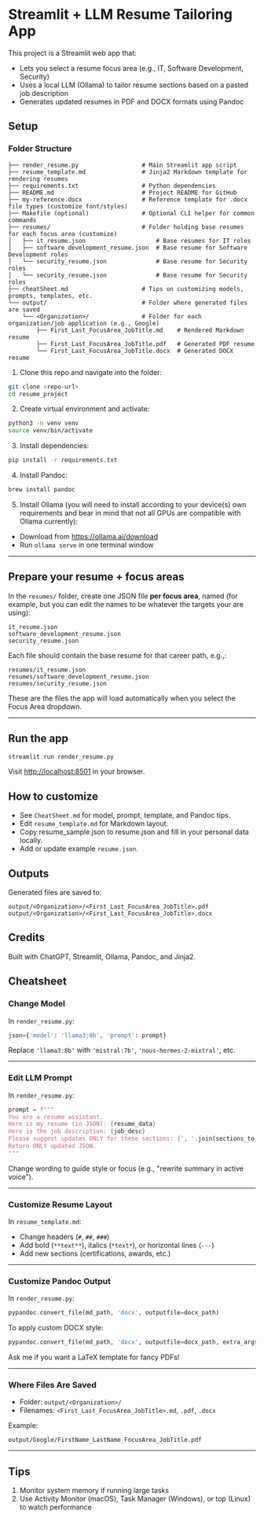 # Streamlit + LLM Resume Tailoring App

This project is a Streamlit web app that:
- Lets you select a resume focus area (e.g., IT, Software Development, Security)
- Uses a local LLM (Ollama) to tailor resume sections based on a pasted job description
- Generates updated resumes in PDF and DOCX formats using Pandoc

## Setup
### Folder Structure
```resume_project/
├── render_resume.py                  # Main Streamlit app script
├── resume_template.md                # Jinja2 Markdown template for rendering resumes
├── requirements.txt                  # Python dependencies
├── README.md                         # Project README for GitHub
├── my-reference.docx                 # Reference template for .docx file types (customize font/styles)
├── Makefile (optional)               # Optional CLI helper for common commands
├── resumes/                          # Folder holding base resumes for each focus area (customize)
│   ├── it_resume.json                    # Base resumes for IT roles
│   ├── software_development_resume.json  # Base resume for Software Development roles
│   └── security_resume.json              # Base resume for Security roles
│   └── security_resume.json              # Base resume for Security roles
├── cheatSheet.md                     # Tips on customizing models, prompts, templates, etc.
└── output/                           # Folder where generated files are saved
    └── <Organization>/               # Folder for each organization/job application (e.g., Google)
        ├── First_Last_FocusArea_JobTitle.md    # Rendered Markdown resume
        ├── First_Last_FocusArea_JobTitle.pdf   # Generated PDF resume
        └── First_Last_FocusArea_JobTitle.docx  # Generated DOCX resume
```
1. Clone this repo and navigate into the folder:
```bash
git clone <repo-url>
cd resume_project
```

2. Create virtual environment and activate:
```bash
python3 -m venv venv
source venv/bin/activate
```

3. Install dependencies:
```bash
pip install -r requirements.txt
```

4. Install Pandoc:
```bash
brew install pandoc
```

5. Install Ollama (you will need to install according to your device(s) own requirements and bear in mind that not all GPUs are compatible with Ollama currently):
- Download from https://ollama.ai/download
- Run `ollama serve` in one terminal window

---

## Prepare your resume + focus areas

In the `resumes/` folder, create one JSON file **per focus area**, named (for example, but you can edit the names to be whatever the targets your are using):
```
it_resume.json
software_development_resume.json
security_resume.json
```

Each file should contain the base resume for that career path, e.g.,:

```
resumes/it_resume.json
resumes/software_development_resume.json
resumes/security_resume.json
```

These are the files the app will load automatically when you select the Focus Area dropdown.

---

## Run the app
```bash
streamlit run render_resume.py
```
Visit [http://localhost:8501](http://localhost:8501) in your browser.

## How to customize
- See `CheatSheet.md` for model, prompt, template, and Pandoc tips.
- Edit `resume_template.md` for Markdown layout.
- Copy resume_sample.json to resume.json and fill in your personal data locally.
- Add or update example `resume.json`.

## Outputs
Generated files are saved to:
```
output/<Organization>/<First_Last_FocusArea_JobTitle>.pdf
output/<Organization>/<First_Last_FocusArea_JobTitle>.docx
```

## Credits
Built with ChatGPT, Streamlit, Ollama, Pandoc, and Jinja2.

## Cheatsheet

### Change Model
In `render_resume.py`:

```python
json={'model': 'llama3:8b', 'prompt': prompt}
```
Replace `'llama3:8b'` with `'mistral:7b'`, `'nous-hermes-2-mixtral'`, etc.

---

### Edit LLM Prompt
In `render_resume.py`:

```python
prompt = f"""
You are a resume assistant.
Here is my resume (in JSON): {resume_data}
Here is the job description: {job_desc}
Please suggest updates ONLY for these sections: {', '.join(sections_to_update)}.
Return ONLY updated JSON.
"""
```
Change wording to guide style or focus (e.g., "rewrite summary in active voice").

---

### Customize Resume Layout
In `resume_template.md`:
- Change headers (`#`, `##`, `###`)
- Add bold (`**text**`), italics (`*text*`), or horizontal lines (`---`)
- Add new sections (certifications, awards, etc.)

---

### Customize Pandoc Output
In `render_resume.py`:
```python
pypandoc.convert_file(md_path, 'docx', outputfile=docx_path)
```
To apply custom DOCX style:
```python
pypandoc.convert_file(md_path, 'docx', outputfile=docx_path, extra_args=['--reference-doc=custom-style.docx'])
```
Ask me if you want a LaTeX template for fancy PDFs!

---

### Where Files Are Saved
- Folder: `output/<Organization>/`
- Filenames: `<First_Last_FocusArea_JobTitle>.md`, `.pdf`, `.docx`

Example:
```
output/Google/FirstName_LastName_FocusArea_JobTitle.pdf
```

---

## Tips 
1. Monitor system memory if running large tasks  
3. Use Activity Monitor (macOS), Task Manager (Windows), or top (Linux) to watch performance